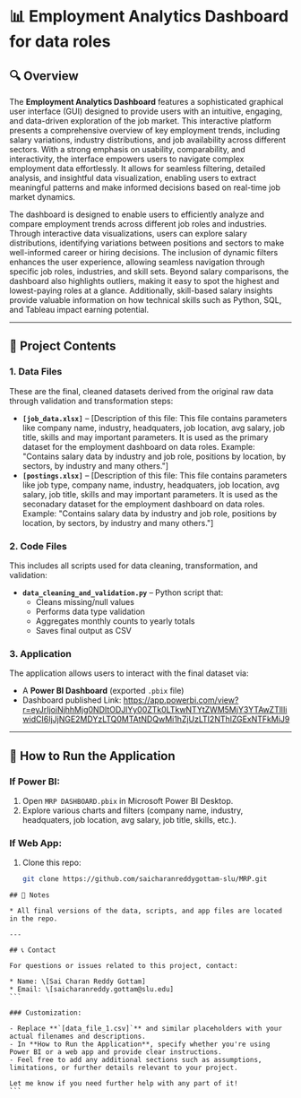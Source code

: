 # 📊 Employment Analytics Dashboard for data roles

## 🔍 Overview

The **Employment Analytics Dashboard** features a sophisticated graphical user interface (GUI) designed to provide users with an intuitive, engaging, and data-driven exploration of the job market. This interactive platform presents a comprehensive overview of key employment trends, including salary variations, industry distributions, and job availability across different sectors. With a strong emphasis on usability, comparability, and interactivity, the interface empowers users to navigate complex employment data effortlessly. It allows for seamless filtering, detailed analysis, and insightful data visualization, enabling users to extract meaningful patterns and make informed decisions based on real-time job market dynamics.

The dashboard is designed to enable users to efficiently analyze and compare employment trends across different job roles and industries. Through interactive data visualizations, users can explore salary distributions, identifying variations between positions and sectors to make well-informed career or hiring decisions. The inclusion of dynamic filters enhances the user experience, allowing seamless navigation through specific job roles, industries, and skill sets. Beyond salary comparisons, the dashboard also highlights outliers, making it easy to spot the highest and lowest-paying roles at a glance. Additionally, skill-based salary insights provide valuable information on how technical skills such as Python, SQL, and Tableau impact earning potential.

---

## 📁 Project Contents

### 1. **Data Files**
These are the final, cleaned datasets derived from the original raw data through validation and transformation steps:

- **`[job_data.xlsx]`** – [Description of this file: This file contains parameters like company name, industry, headquaters, job location, avg salary, job title, skills and may important parameters. It is used as the primary dataset for the employment dashboard on data roles. Example: "Contains salary data by industry and job role, positions by location, by sectors, by industry and many others."]
- **`[postings.xlsx]`** – [Description of this file: This file contains parameters like job type, company name, industry, headquaters, job location, avg salary, job title, skills and may important parameters. It is used as the seconadary dataset for the employment dashboard on data roles. Example: "Contains salary data by industry and job role, positions by location, by sectors, by industry and many others."]


### 2. **Code Files**
This includes all scripts used for data cleaning, transformation, and validation:

- **`data_cleaning_and_validation.py`** – Python script that:
  - Cleans missing/null values
  - Performs data type validation
  - Aggregates monthly counts to yearly totals
  - Saves final output as CSV


### 3. **Application**
The application allows users to interact with the final dataset via:
- A **Power BI Dashboard** (exported `.pbix` file)
- Dashboard published Link: https://app.powerbi.com/view?r=eyJrIjoiNjhhMjg0NDItODJlYy00ZTk0LTkwNTYtZWM5MjY3YTAwZTllIiwidCI6IjJjNGE2MDYzLTQ0MTAtNDQwMi1hZjUzLTI2NThlZGExNTFkMiJ9


---

## 🚀 How to Run the Application

### If Power BI:
1. Open `MRP DASHBOARD.pbix` in Microsoft Power BI Desktop.
2. Explore various charts and filters (company name, industry, headquaters, job location, avg salary, job title, skills, etc.).

### If Web App:
1. Clone this repo:
   ```bash
   git clone https://github.com/saicharanreddygottam-slu/MRP.git
````
## 📌 Notes

* All final versions of the data, scripts, and app files are located in the repo.

---

## 📞 Contact

For questions or issues related to this project, contact:

* Name: \[Sai Charan Reddy Gottam]
* Email: \[saicharanreddy.gottam@slu.edu]
```

### Customization:

- Replace **`[data_file_1.csv]`** and similar placeholders with your actual filenames and descriptions.
- In **How to Run the Application**, specify whether you're using Power BI or a web app and provide clear instructions.
- Feel free to add any additional sections such as assumptions, limitations, or further details relevant to your project.

Let me know if you need further help with any part of it!
```
